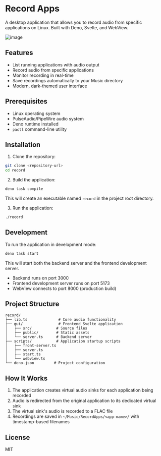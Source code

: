 # Record Apps

A desktop application that allows you to record audio from specific applications on Linux. Built with Deno, Svelte, and WebView.

![image](https://github.com/user-attachments/assets/c7943bd6-d96c-46de-86de-5f062655a258)

## Features

- List running applications with audio output
- Record audio from specific applications
- Monitor recording in real-time
- Save recordings automatically to your Music directory
- Modern, dark-themed user interface

## Prerequisites

- Linux operating system
- PulseAudio/PipeWire audio system
- Deno runtime installed
- `pactl` command-line utility

## Installation

1. Clone the repository:
```bash
git clone <repository-url>
cd record
```

2. Build the application:
```bash
deno task compile
```

This will create an executable named `record` in the project root directory.

3. Run the application:
```bash
./record
```

## Development

To run the application in development mode:

```bash
deno task start
```

This will start both the backend server and the frontend development server.

- Backend runs on port 3000
- Frontend development server runs on port 5173
- WebView connects to port 8000 (production build)

## Project Structure

```
record/
├── lib.ts              # Core audio functionality
├── gui/                # Frontend Svelte application
│   ├── src/           # Source files
│   ├── public/        # Static assets
│   └── server.ts      # Backend server
├── scripts/           # Application startup scripts
│   ├── front-server.ts
│   ├── server.ts
│   ├── start.ts
│   └── webview.ts
└── deno.json         # Project configuration
```

## How It Works

1. The application creates virtual audio sinks for each application being recorded
2. Audio is redirected from the original application to its dedicated virtual sink
3. The virtual sink's audio is recorded to a FLAC file
4. Recordings are saved in `~/Music/RecordApps/<app-name>/` with timestamp-based filenames

## License

MIT
